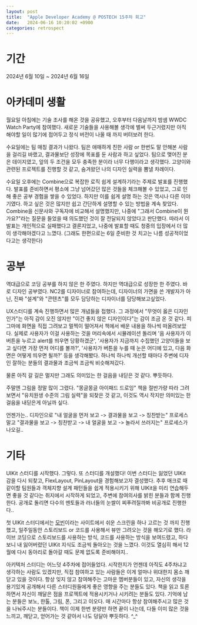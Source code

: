 ```yaml
---
layout: post
title:  "Apple Developer Academy @ POSTECH 15주차 회고"
date:   2024-06-16 10:20:02 +0900
categories: retrospect
---
```


# 기간
2024년 6월 10일 ~ 2024년 6월 16일

# 아카데미 생활
월요일 아침에는 기술 조사를 해온 것을 공유했고, 오후부터 다음날까지 밤샘 WWDC Watch Party에 참여했다. 새로운 기술들을 사용해볼 생각에 벌써 두근거렸지만 아직 해야할 일이 많기에 접어두고 정식 버전이 나올 때 까지 버텨보려 한다.

수요일에는 팀 매칭 결과가 나왔다. 팀은 애매하게 친한 사람 or 한번도 말 안해본 사람을 걸리길 바랬고, 결과물보단 성장에 목표를 둔 사람과 하고 싶었다. 팀으로 맺어진 분은 데이지였고, 앞의 두 조건을 모두 충족한 분이라 너무 다행이라고 생각했다. 고양이와 관련된 프로젝트를 진행할 것 같고, 숨겨왔던 나의 디자인 실력을 뽐낼 차례이다.

수요일 오후에는 Combine으로 복잡한 로직 쉽게 설계하기라는 주제로 발표를 진행했다. 발표를 준비하면서 평소에 그냥 넘어갔던 많은 것들을 체크해볼 수 있었고, 그로 인해 좋은 공부 경험을 쌓을 수 있었다. 하지만 이를 쉽게 설명 하는 것은 역시나 다른 이야기였다. 하고 싶은 것은 많지만 쉽고 간단하게 설명할 수 있는 방법을 계속 찾았다. Combine을 신문사와 구독자에 비교해서 설명했지만, 나중에 "그래서 Combine이 뭔가요?"라는 질문을 들었을 때 의도했던 것이 잘 전달되지 않았다고 판단했다. 따라서 이 발표는 개인적으로 실패했다고 결론지었고, 나중에 발표할 때도 청중의 입장에서 더 많이 생각해야겠다고 느꼈다. (그래도 한편으로는 6일 준비한 것 치고는 나름 성공적이었다고는 생각한다)

# 공부
역대급으로 코딩 공부를 하지 않은 한 주였다. 하지만 역대급으로 성장한 한 주였다. 바로 디자인 공부였다. NC2를 디자이너로 참여하는데, 디자이너의 가면을 쓴 개발자가 아닌, 진짜 "설계"와 "콘텐츠"를 모두 담당하는 디자이너를 담당해보고싶었다.

UX스터디를 계속 진행하면서 많은 개념들을 접했다. 그 과정에서 "무엇이 옳은 디자인인가"는 아직 감이 오진 않지만 "이건 좋지 않은 디자인이다"는 감이 조금 온 것 같다. 피그마에 화면을 직접 그려보고 멀찍이 떨어져서 책에서 배운 내용을 하나씩 떠올려보았다. 실제로 사용자가 이걸 사용하는 것을 머리속에서 시뮬레이션 돌리며 '음 사용자가 이 버튼을 누르고 alert를 띄우면 당황하겠군', '사용자가 지금까지 수집했던 고양이들을 보고 싶다면 가장 먼저 어디를 볼까?', '사용자가 버튼을 누를 때 눈은 어디에 있고, 다음 화면은 어떻게 띄우면 될까?' 등을 생각해봤다. 하나씩 하나씩 개선할 때마다 주변에 디자인 잘하는 분들의 결과물과 조금씩 조금씩 비슷해져갔다.

물론 아직 갈 길은 멀지만 그래도 의미있는 한 걸음을 내딛은 것 같다. 뿌듯하다.

주말엔 그림을 정말 많이 그렸다. "몽글몽글 아이패드 드로잉" 책을 절반가량 따라 그려보면서 "유치원생 수준의 그림 실력"을 되찾은 것 같고, 이것도 역시 작지만 의미있는 한 걸음을 내딛은게 아닐까 싶다.

언젠가는.. 디자인으로 "내 얼굴을 먼저 보고 -> 결과물을 보고 -> 칭찬받는" 프로세스 말고 "결과물을 보고 -> 칭찬받고 -> 내 얼굴을 보고 -> 놀라서 쓰러지는" 프로세스가 나오길..

# 기타
UIKit 스터디를 시작했다. 그렇다. 또 스터디를 개설했다! 이번 스터디는 잃었던 UIKit 감을 다시 되찾고, FlexLayout, PinLayout을 경험해보고자 결성했다. 추후 매크로 때 같이할 팀원들과 객체지향 설계 패턴들을 쉽게 적용시키기 위해 UIKit을 미리 연습해두면 좋을 것 같다는 취지에서 시작하게 되었고, 주변에 참여의사를 밝힌 분들과 함께 진행한다. 공개로 돌리면 다수의 멘토들과 러너들의 눈쌀이 찌푸려질까봐 비공개로 진행한다..

첫 UIKit 스터디에서는 [모빈](mobbin.com/)이라는 사이트에서 쉬운 스크린을 하나 고르는 것 까지 진행했고, 일주일동안 스토리보드 or 코드를 사용해서 뷰만 그려오는 것을 해오기로 했다. 라이브 코딩으로 스토리보드를 사용하는 방식, 코드를 사용하는 방식을 보여드렸고, 하다보니 내 잃어버렸던 UIKit 지식도 조금씩 돌아오는 것을 느꼈다. 이것도 열심히 해서 12월에 다시 동아리로 돌아갈 때도 문제 없도록 준비해야지..

아키텍처 스터디는 어느덧 4주차에 접어들었다. 시작한지가 언젠데 아직도 4주차냐고 생각하는 사람도 있겠지만, 직접 참여하고 있는 사람들은 이게 얼마나 위대한지 몸소 깨닫고 있을 것이다. 항상 잊지 않고 참여해주는 고마운 멤버분들이 있고, 자신의 생각을 용기있게 공개해서 다른 스터디원들에게 좋은 영향을 주는 분들도 있다. 책을 읽고 토론하면서 자신이 깨달은 점을 프로젝트에 적용시키거나 시키려는 분들도 있다. 기억에 남는 분들은 보노, 한톨, 그림, 폰, 그리고 이오다. 매 시간마다 항상 참여해주시고 많은 것을 나눠주시는 분들이다. 책이 이제 한번 분량만 하면 끝이 나는데, 다들 이미 많은 것을 느끼고, 깨닫고, 얻어가는 것 같아서 나도 덩달아 뿌듯하다. ^_^